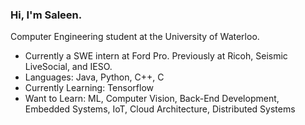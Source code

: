 ### Hi, I'm Saleen.

Computer Engineering student at the University of Waterloo.

- Currently a SWE intern at Ford Pro. Previously at Ricoh, Seismic LiveSocial, and IESO.
- Languages: Java, Python, C++, C
- Currently Learning: Tensorflow
- Want to Learn: ML, Computer Vision, Back-End Development, Embedded Systems, IoT, Cloud Architecture, Distributed Systems
